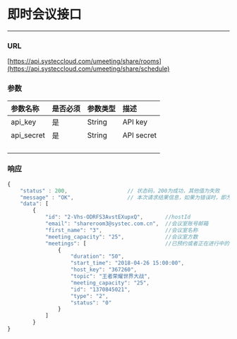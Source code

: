 # 即时会议接口

---

### URL

[https://api.systeccloud.com/umeeting/share/rooms](https://api.systeccloud.com/umeeting/share/schedule)

### 参数

| 参数名称 | 是否必须 | 参数类型 | 描述 |
| :--- | :--- | :--- | :--- |
| api\_key | 是 | String | API key |
| api\_secret | 是 | String | API secret |
|  |  |  |  |
|  |  |  |  |
|  |  |  |  |
|  |  |  |  |

### 响应

```js
{
    "status" : 200,                   // 状态码，200为成功，其他值为失败
    "message" : "OK",                 // 本次请求结果信息，如果为错误时，即为详细的错误信息
    "data": [
        {
            "id": "2-Vhs-ODRFS3AvstEXupxQ",       //hostId
            "email": "shareroom3@systec.com.cn",  //会议室账号邮箱
            "first_name": "3",                    //会议室名称
            "meeting_capacity": "25",             //会议室方数
            "meetings": [                         //已预约或者正在进行中的会议
                {
                    "duration": "50",
                    "start_time": "2018-04-26 15:00:00",
                    "host_key": "367260",
                    "topic": "王者荣耀世界大战",
                    "meeting_capacity": "25",
                    "id": "1370845021",
                    "type": "2",
                    "status": "0"
                }
            ]
        }
}
```



